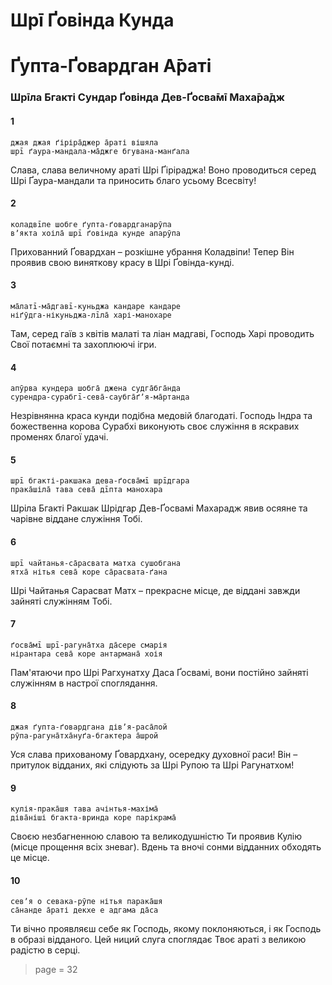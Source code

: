 # Шрī Ґовінда Кунда
# Ґупта-Ґовардган А̄раті

### Шрīла Бгакті Сундар Ґовінда Дев-Ґосва̄мī Маха̄ра̄дж

#### 1

    джая джая ґіріра̄джер а̄раті вішяла
    шрī ґаура-мандала-ма̄джге бгувана-манґала

Слава, слава величному араті Шрі Ґіріраджа! Воно проводиться серед Шрі Ґаура-мандали та приносить благо усьому Всесвіту!

#### 2

    коладвīпе шобге ґупта-ґовардганарӯпа
    вʼякта хоіла̄ шрī ґовінда кунде апарӯпа

Прихованний Ґовардхан – розкішне убрання Коладвіпи! Тепер Він проявив свою виняткову красу в Шрі Ґовінда-кунді.

#### 3

    ма̄латī-ма̄дгавī-куньджа кандаре кандаре
    ніґӯдга-нікуньджа-лīла̄ харі-манохаре

Там, серед гаїв з квітів малаті та ліан мадгаві, Господь Харі проводить Свої потаємні та захоплюючі ігри.

#### 4

    апӯрва кундера шобга̄ джена судга̄бга̄нда
    сурендра-сурабгī-сева̄-саубга̄ґʼя-ма̄ртанда

Незрівнянна краса кунди подібна медовій благодаті. Господь Індра та божественна корова Сурабхі виконують своє служіння в яскравих променях благої удачі.

#### 5

    шрī бгакті-ракшака дева-ґосва̄мī шрīдгара
    прака̄шіла̄ тава сева̄ дīпта манохара

Шріла Бгакті Ракшак Шрідгар Дев-Ґосвамі Махарадж явив осяяне та чарівне віддане служіння Тобі.

#### 6

    шрī чайтанья-са̄расвата матха сушобгана
    ятха̄ нітья сева̄ коре са̄расвата-ґана

Шрі Чайтанья Сарасват Матх – прекрасне місце, де віддані завжди зайняті служінням Тобі.

#### 7

    ґосва̄мī шрī-рагуна̄тха да̄сере смарія
    нірантара сева̄ коре антармана̄ хоія

Пам'ятаючи про Шрі Рагхунатху Даса Ґосвамі, вони постійно зайняті служінням в настрої споглядання.

#### 8

    джая ґупта-ґовардгана дівʼя-раса̄лой
    рӯпа-рагуна̄тха̄нуґа-бгактера а̄шрой

Уся слава прихованому Ґовардхану, осередку духовної раси! Він – притулок відданих, які слідують за Шрі Рупою та Шрі Рагунатхом!

#### 9

    кулія-прака̄шя тава ачінтья-махіма̄
    діва̄ніші бгакта-вринда коре парікрама̄

Своєю незбагненною славою та великодушністю Ти проявив Кулію (місце прощення всіх зневаг). Вдень та вночі сонми відданних обходять це місце.

#### 10

    севʼя о севака-рӯпе нітья парака̄шя
    са̄нанде а̄раті декхе е адгама да̄са

Ти вічно проявляєш себе як Господь, якому поклоняються, і як Господь в образі відданого. Цей ниций слуга споглядає Твоє араті з великою радістю в серці.


> page = 32
